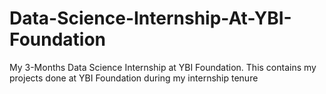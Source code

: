 # Data-Science-Internship-At-YBI-Foundation
My 3-Months Data Science Internship at YBI Foundation. This contains my projects done at YBI Foundation during my internship tenure
